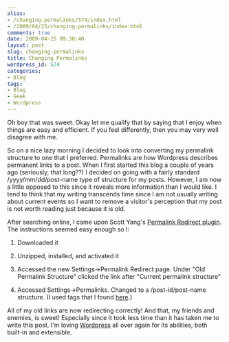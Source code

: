```yaml
---
alias:
- /changing-permalinks/574/index.html
- /2009/04/25/changing-permalinks/index.html
comments: true
date: 2009-04-25 09:30:40
layout: post
slug: changing-permalinks
title: Changing Permalinks
wordpress_id: 574
categories:
- Blog
tags:
- Blog
- Geek
- Wordpress
---
```


Oh boy that was sweet.  Okay let me qualify that by saying that I enjoy when things are easy and efficient.  If you feel differently, then you may very well disagree with me.

So on a nice lazy morning I decided to look into converting my permalink structure to one that I preferred.  Permalinks are how Wordpress describes permanent links to a post.  When I first started this blog a couple of years ago (seriously, that long??) I decided on going with a fairly standard /yyyy/mm/dd/post-name type of structure for my posts.  However, I am now a little opposed to this since it reveals more information than I would like.  I tend to think that my writing transcends time since I am not usually writing about current events so I want to remove a visitor's perception that my post is not worth reading just because it is old.

After searching online, I came upon Scott Yang's [Permalink Redirect plugin](http://scott.yang.id.au/code/permalink-redirect/).  The instructions seemed easy enough so I:




  1. Downloaded it


  2. Unzipped, installed, and activated it


  3. Accessed the new Settings->Permalink Redirect page.  Under "Old Permalink Structure" clicked the link after "Current permalink structure"


  4. Accessed Settings->Permalinks.  Changed to a /post-id/post-name structure.  (I used tags that I found [here](http://codex.wordpress.org/Using_Permalinks#Structure_Tags).)



All of my old links are now redirecting correctly!  And that, my friends and enemies, is sweet!  Especially since it took less time than it has taken me to write this post.  I'm loving [Wordpress](http://wordpress.org/) all over again for its abilities, both built-in and extensible.
